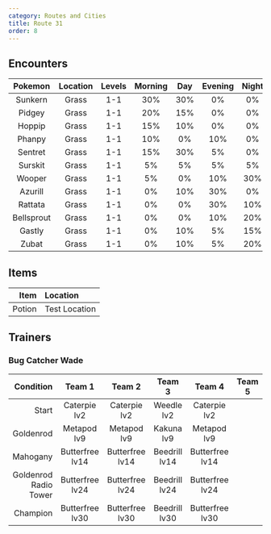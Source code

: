 ```yaml
---
category: Routes and Cities
title: Route 31
order: 8
---
```

## Encounters

| Pokemon | Location | Levels | Morning | Day | Evening | Night |
|:---:|:---:|:---:|:---:|:---:|:---:|:---:|
| Sunkern | Grass | 1-1 | 30% | 30% | 0% | 0% |
| Pidgey | Grass | 1-1 | 20% | 15% | 0% | 0% |
| Hoppip | Grass | 1-1 | 15% | 10% | 0% | 0% |
| Phanpy | Grass | 1-1 | 10% | 0% | 10% | 0% |
| Sentret | Grass | 1-1 | 15% | 30% | 5% | 0% |
| Surskit | Grass | 1-1 | 5% | 5% | 5% | 5% |
| Wooper | Grass | 1-1 | 5% | 0% | 10% | 30% |
| Azurill | Grass | 1-1 | 0% | 10% | 30% | 0% |
| Rattata | Grass | 1-1 | 0% | 0% | 30% | 10% |
| Bellsprout | Grass | 1-1 | 0% | 0% | 10% | 20% |
| Gastly | Grass | 1-1 | 0% | 10% | 5% | 15% |
| Zubat | Grass | 1-1 | 0% | 10% | 5% | 20% |

## Items

| Item | Location |
|---:|:---|
| Potion | Test Location |

## Trainers
### Bug Catcher Wade

| Condition | Team 1 | Team 2 | Team 3 | Team 4 | Team 5 | Team 6 |
|---:|:---:|:---:|:---:|:---:|:---:|:---:|
| Start | Caterpie <br /> lv2 | Caterpie <br /> lv2 | Weedle <br /> lv2 | Caterpie <br /> lv2 | | |
| Goldenrod | Metapod <br /> lv9 | Metapod <br /> lv9 | Kakuna <br /> lv9 | Metapod <br /> lv9 | | |
| Mahogany | Butterfree <br /> lv14 | Butterfree <br /> lv14 | Beedrill <br /> lv14 | Butterfree <br /> lv14 | | |
| Goldenrod Radio Tower | Butterfree <br /> lv24 | Butterfree <br /> lv24 | Beedrill <br /> lv24 | Butterfree <br /> lv24 | | |
| Champion | Butterfree <br /> lv30 | Butterfree <br /> lv30 | Beedrill <br /> lv30 | Butterfree <br /> lv30 | | |

